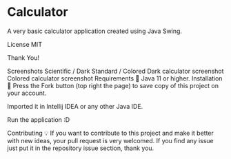 # Calculator
A very basic calculator application created using Java Swing.

License MIT

Thank You!


Screenshots
Scientific / Dark	Standard / Colored
Dark calculator screenshot	Colored calculator screenshot
Requirements 🔧
Java 11 or higher.
Installation 🔌
Press the Fork button (top right the page) to save copy of this project on your account.


Imported it in Intellij IDEA or any other Java IDE.

Run the application :D

Contributing 💡
If you want to contribute to this project and make it better with new ideas, your pull request is very welcomed. If you find any issue just put it in the repository issue section, thank you.

